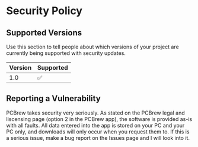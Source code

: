 # Security Policy

## Supported Versions

Use this section to tell people about which versions of your project are
currently being supported with security updates.

| Version | Supported          |
| ------- | ------------------ |
| 1.0     | :white_check_mark: |

## Reporting a Vulnerability

PCBrew takes security very seriously. As stated on the PCBrew legal and liscensing page (option 2 in the PCBrew app), the software is provided as-is with all faults. All data entered into the app is stored on your PC and your PC only, and downloads will only occur when you request them to. If this is a serious issue, make a bug report on the Issues page and I will look into it.
